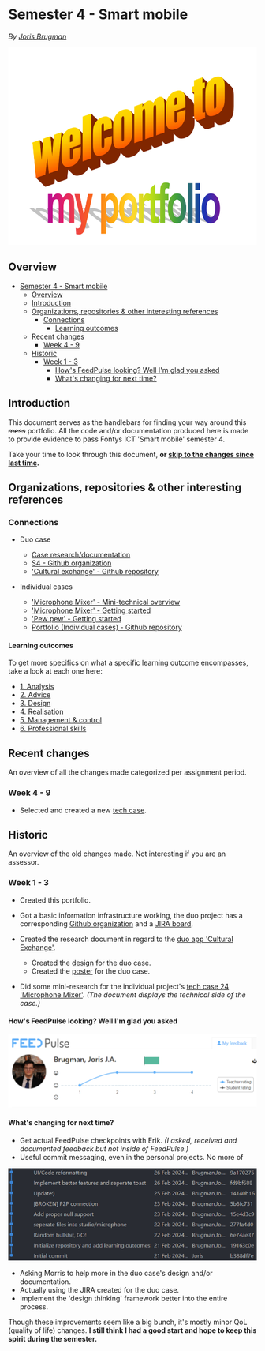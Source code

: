 # Semester 4 - Smart mobile

_By [Joris Brugman](https://github.com/theartcher)_

<div align="center">
  <img src='./static/images/wordart.png' alt="welcome to my portfolio" width=700 height=400>
</div>

## Overview

- [Semester 4 - Smart mobile](#semester-4---smart-mobile)
  - [Overview](#overview)
  - [Introduction](#introduction)
  - [Organizations, repositories \& other interesting references](#organizations-repositories--other-interesting-references)
    - [Connections](#connections)
      - [Learning outcomes](#learning-outcomes)
  - [Recent changes](#recent-changes)
    - [Week 4 - 9](#week-4---9)
  - [Historic](#historic)
    - [Week 1 - 3](#week-1---3)
      - [How's FeedPulse looking? Well I'm glad you asked](#hows-feedpulse-looking-well-im-glad-you-asked)
      - [What's changing for next time?](#whats-changing-for-next-time)

## Introduction

This document serves as the handlebars for finding your way around this _~~mess~~_ portfolio. All the code and/or documentation produced here is made to provide evidence to pass Fontys ICT 'Smart mobile' semester 4.

Take your time to look through this document, **or [skip to the changes since last time](#recent-changes).**

## Organizations, repositories & other interesting references

### Connections

- Duo case

  - [Case research/documentation](https://github.com/S4-Smart-mobile/S4-Smart-Mobile/blob/main/documentation/research/cultural-exchange.md)
  - [S4 - Github organization](https://github.com/S4-Smart-mobile/)
  - ['Cultural exchange' - Github repository](https://github.com/S4-Smart-mobile/S4-Smart-Mobile)

- Individual cases
  - ['Microphone Mixer' - Mini-technical overview](./documentation/microphone-mixer-technical-design.md)
  - ['Microphone Mixer' - Getting started](./microphone-mixer/README.MD)
  - ['Pew pew' - Getting started](./pew_pew_nfc/README.md)
  - [Portfolio (Individual cases) - Github repository](https://github.com/theartcher/S4-SM-Individual)

#### Learning outcomes

To get more specifics on what a specific learning outcome encompasses, take a look at each one here:

- [1. Analysis](./documentation/learning-outcomes/1-analysis.md)
- [2. Advice](./documentation/learning-outcomes/2-advice.md)
- [3. Design](./documentation/learning-outcomes/3-design.md)
- [4. Realisation](./documentation/learning-outcomes/4-realisation.md)
- [5. Management & control](./documentation/learning-outcomes/5-management-and-control.md)
- [6. Professional skills](./documentation/learning-outcomes/6-profesional-skills.md)

## Recent changes

An overview of all the changes made categorized per assignment period.

### Week 4 - 9

- Selected and created a new [tech case](./pew_pew_nfc/README.md).

## Historic

An overview of the old changes made. Not interesting if you are an assessor.

### Week 1 - 3

- Created this portfolio.
- Got a basic information infrastructure working, the duo project has a corresponding [Github organization](https://github.com/S4-Smart-mobile/) and a [JIRA board](/static/images/Jira-screenshot-21-02-2024.png).
- Created the research document in regard to the [duo app 'Cultural Exchange'](https://github.com/S4-Smart-mobile/S4-Smart-Mobile/blob/main/documentation/research/cultural-exchange.md).

  - Created the [design](https://www.figma.com/file/lehYegLvaF8PYE0Y9X5rNB/Cultural-Exchange?type=design&node-id=0%3A1&mode=design&t=UvwBHFVfqxP3820K-1) for the duo case.
  - Created the [poster](https://www.figma.com/file/wQYRmiwEKuVhwoQeEhjFzZ/Cultural-exchange---Posters?type=design&node-id=0%3A1&mode=design&t=3BUz67FEdluEC0gd-1) for the duo case.

- Did some mini-research for the individual project's [tech case 24 'Microphone Mixer'](/documentation/microphone-mixer-technical-design.md). _(The document displays the technical side of the case.)_

#### How's FeedPulse looking? Well I'm glad you asked

![FeedPulse ratings](./static/images/feedpulse-ratings-05-03-2024.png)

#### What's changing for next time?

- Get actual FeedPulse checkpoints with Erik. _(I asked, received and documented feedback but not inside of FeedPulse.)_
- Useful commit messaging, even in the personal projects. No more of

![An image displaying bad commit messages](./static/images/bad-commit-messages.png)

- Asking Morris to help more in the duo case's design and/or documentation.
- Actually using the JIRA created for the duo case.
- Implement the 'design thinking' framework better into the entire process.

Though these improvements seem like a big bunch, it's mostly minor QoL (quality of life) changes. **I still think I had a good start and hope to keep this spirit during the semester.**
